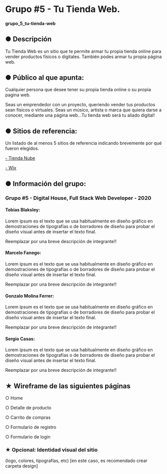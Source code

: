 # Grupo #5 - Tu Tienda Web.
#### grupo_5_tu-tienda-web



## ● Descripción

Tu Tienda Web es un sitio que te permite armar tu propia tienda online para vender productos físicos o digitales. También podes armar tu propia página web.


## ● Público al que apunta: 
Cualquier persona que desee tener su propia tienda online o su propia pagina  web.

Seas un emprendedor con un proyecto, queriendo vender tus productos sean físicos o virtuales. Seas un músico, artista o marca que quiera darse a conocer, mediante una página web...Tu tienda web será tu aliado digital!


## ● Sitios de referencia:
Un listado de al menos 5 sitios de referencia indicando brevemente por qué fueron elegidos.

[- Tienda Nube](https://www.tiendanube.com)

[- Wix](https://es.wix.com)


## ● Información del grupo:
### Grupo #5 - Digital House, Full Stack Web Developer - 2020

#### Tobias Blaksley:
Lorem ipsum es el texto que se usa habitualmente en diseño gráfico en demostraciones de tipografías o de borradores de diseño para probar el diseño visual antes de insertar el texto final. 

Reemplazar por una breve descripción de integrante!!

#### Marcelo Fanego:
Lorem ipsum es el texto que se usa habitualmente en diseño gráfico en demostraciones de tipografías o de borradores de diseño para probar el diseño visual antes de insertar el texto final. 

Reemplazar por una breve descripción de integrante!!

#### Gonzalo Molina Ferrer:
Lorem ipsum es el texto que se usa habitualmente en diseño gráfico en demostraciones de tipografías o de borradores de diseño para probar el diseño visual antes de insertar el texto final. 

Reemplazar por una breve descripción de integrante!!

#### Sergio Casas:
Lorem ipsum es el texto que se usa habitualmente en diseño gráfico en demostraciones de tipografías o de borradores de diseño para probar el diseño visual antes de insertar el texto final. 

Reemplazar por una breve descripción de integrante!!


## ★ Wireframe de las siguientes páginas

○ Home

○ Detalle de producto

○ Carrito de compras

○ Formulario de registro

○ Formulario de login

### ★ Opcional: Identidad visual del sitio
(logo, colores, tipografías, etc) [en este caso, es recomendado crear carpeta design]
